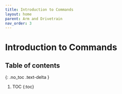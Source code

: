 ```yaml
---
title: Introduction to Commands
layout: home
parent: Arm and Drivetrain
nav_order: 3
---
```


# Introduction to Commands

## Table of contents
{: .no_toc .text-delta }

1. TOC
{:toc}